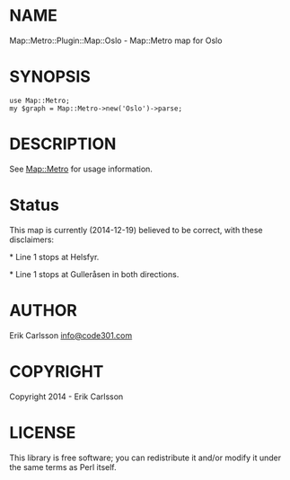 # NAME

Map::Metro::Plugin::Map::Oslo - Map::Metro map for Oslo

# SYNOPSIS

    use Map::Metro;
    my $graph = Map::Metro->new('Oslo')->parse;

# DESCRIPTION

See [Map::Metro](https://metacpan.org/pod/Map::Metro) for usage information.

# Status

This map is currently (2014-12-19) believed to be correct, with these disclaimers:

\* Line 1 stops at Helsfyr.

\* Line 1 stops at Gulleråsen in both directions.

# AUTHOR

Erik Carlsson <info@code301.com>

# COPYRIGHT

Copyright 2014 - Erik Carlsson

# LICENSE

This library is free software; you can redistribute it and/or modify
it under the same terms as Perl itself.
